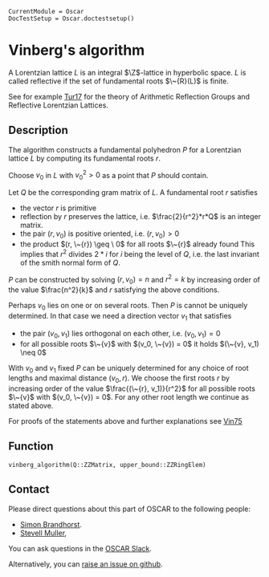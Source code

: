 ```@meta
CurrentModule = Oscar
DocTestSetup = Oscar.doctestsetup()
```

# Vinberg's algorithm

 A Lorentzian lattice $L$ is an integral $\Z$-lattice in hyperbolic space.
 $L$ is called reflective if the set of fundamental roots $\~{R}(L)$ is finite.

 See for example [Tur17](@cite) for the theory of Arithmetic Reflection Groups and Reflective Lorentzian Lattices.

## Description 
 The algorithm constructs a fundamental polyhedron $P$ for a Lorentzian lattice $L$ by computing its fundamental roots $r$.

 Choose $v_0$ in $L$ with $v_0^2 > 0$ as a point that $P$ should contain.

 Let $Q$ be the corresponding gram matrix of $L$. A fundamental root $r$ satisfies
 - the vector $r$ is primitive
 - reflection by $r$ preserves the lattice, i.e. $\frac{2}{r^2}*r*Q$ is an integer matrix.
 - the pair $(r, v_0)$ is positive oriented, i.e. $(r, v_0) > 0$
 - the product $(r, \~{r}) \geq \ 0$ for all roots $\~{r}$ already found
 This implies that $r^2$ divides $2*i$ for $i$ being the level of $Q$, i.e. the last invariant of the smith normal form of $Q$. 

 $P$ can be constructed by solving $(r, v_0) = n$ and $r^2 = k$ by increasing order of the value $\frac{n^2}{k}$ and $r$ satisfying the above conditions.

 Perhaps $v_0$ lies on one or on several roots. Then $P$ is cannot be uniquely determined.
 In that case we need a direction vector $v_1$ that satisfies
 - the pair $(v_0, v_1)$ lies orthogonal on each other, i.e. $(v_0, v_1) = 0$
 - for all possible roots $\~{v}$ with $(v_0, \~{v}) = 0$ it holds $(\~{v}, v_1) \neq 0$ 

 With $v_0$ and $v_1$ fixed $P$ can be uniquely determined for any choice of root lengths and maximal distance $(v_0, r)$.
 We choose the first roots $r$ by increasing order of the value $\frac{(\~{r}, v_1)}{r^2}$ for all possible roots $\~{v}$ with $(v_0, \~{v}) = 0$.
 For any other root length we continue as stated above.
 
 For proofs of the statements above and further explanations see [Vin75](@cite)

 ## Function
 
 ```@docs
 vinberg_algorithm(Q::ZZMatrix, upper_bound::ZZRingElem)
 ```


## Contact

Please direct questions about this part of OSCAR to the following people:
* [Simon Brandhorst](https://www.math.uni-sb.de/ag/brandhorst/index.php?lang=en).
* [Stevell Muller](https://www.math.uni-sb.de/ag/brandhorst/index.php?option=com_content&view=article&id=30:muller&catid=10&lang=de&Itemid=104),

You can ask questions in the [OSCAR Slack](https://www.oscar-system.org/community/#slack).

Alternatively, you can [raise an issue on github](https://www.oscar-system.org/community/#how-to-report-issues).